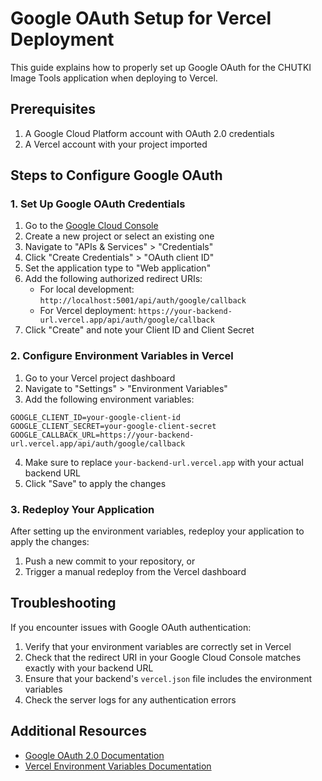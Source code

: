 # Google OAuth Setup for Vercel Deployment

This guide explains how to properly set up Google OAuth for the CHUTKI Image Tools application when deploying to Vercel.

## Prerequisites

1. A Google Cloud Platform account with OAuth 2.0 credentials
2. A Vercel account with your project imported

## Steps to Configure Google OAuth

### 1. Set Up Google OAuth Credentials

1. Go to the [Google Cloud Console](https://console.cloud.google.com/)
2. Create a new project or select an existing one
3. Navigate to "APIs & Services" > "Credentials"
4. Click "Create Credentials" > "OAuth client ID"
5. Set the application type to "Web application"
6. Add the following authorized redirect URIs:
   - For local development: `http://localhost:5001/api/auth/google/callback`
   - For Vercel deployment: `https://your-backend-url.vercel.app/api/auth/google/callback`
7. Click "Create" and note your Client ID and Client Secret

### 2. Configure Environment Variables in Vercel

1. Go to your Vercel project dashboard
2. Navigate to "Settings" > "Environment Variables"
3. Add the following environment variables:

```
GOOGLE_CLIENT_ID=your-google-client-id
GOOGLE_CLIENT_SECRET=your-google-client-secret
GOOGLE_CALLBACK_URL=https://your-backend-url.vercel.app/api/auth/google/callback
```

4. Make sure to replace `your-backend-url.vercel.app` with your actual backend URL
5. Click "Save" to apply the changes

### 3. Redeploy Your Application

After setting up the environment variables, redeploy your application to apply the changes:

1. Push a new commit to your repository, or
2. Trigger a manual redeploy from the Vercel dashboard

## Troubleshooting

If you encounter issues with Google OAuth authentication:

1. Verify that your environment variables are correctly set in Vercel
2. Check that the redirect URI in your Google Cloud Console matches exactly with your backend URL
3. Ensure that your backend's `vercel.json` file includes the environment variables
4. Check the server logs for any authentication errors

## Additional Resources

- [Google OAuth 2.0 Documentation](https://developers.google.com/identity/protocols/oauth2)
- [Vercel Environment Variables Documentation](https://vercel.com/docs/concepts/projects/environment-variables)